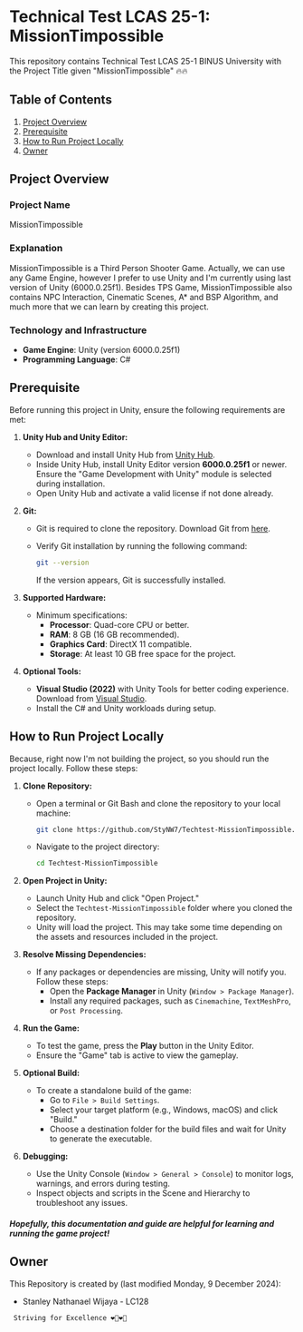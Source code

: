 # Technical Test LCAS 25-1: MissionTimpossible

This repository contains Technical Test LCAS 25-1 BINUS University with the Project Title given "MissionTimpossible" 🔥🔥

## Table of Contents
1. [Project Overview](https://github.com/StyNW7/Techtest-MissionTimpossible#Project-Overview)
2. [Prerequisite](https://github.com/StyNW7/Techtest-MissionTimpossible#Prerequisite)
3. [How to Run Project Locally](https://github.com/StyNW7/Techtest-MissionTimpossible#How-to-Run-Project-Locally)
4. [Owner](https://github.com/StyNW7/Techtest-MissionTimpossible#Owner)

## Project Overview

### Project Name
MissionTimpossible

### Explanation

MissionTimpossible is a Third Person Shooter Game. Actually, we can use any Game Engine, however I prefer to use Unity and I'm currently using last version of Unity (6000.0.25f1). Besides TPS Game, MissionTimpossible also contains NPC Interaction, Cinematic Scenes, A* and BSP Algorithm, and much more that we can learn by creating this project.

### Technology and Infrastructure

- **Game Engine**: Unity (version 6000.0.25f1)
- **Programming Language**: C#

## Prerequisite

Before running this project in Unity, ensure the following requirements are met:

1. **Unity Hub and Unity Editor:**
   - Download and install Unity Hub from [Unity Hub](https://unity.com/download).
   - Inside Unity Hub, install Unity Editor version **6000.0.25f1** or newer. Ensure the "Game Development with Unity" module is selected during installation.
   - Open Unity Hub and activate a valid license if not done already.

2. **Git:**
   - Git is required to clone the repository. Download Git from [here](https://git-scm.com/).
   - Verify Git installation by running the following command:

     ```bash
     git --version
     ```

     If the version appears, Git is successfully installed.

3. **Supported Hardware:**
   - Minimum specifications:
     - **Processor**: Quad-core CPU or better.
     - **RAM**: 8 GB (16 GB recommended).
     - **Graphics Card**: DirectX 11 compatible.
     - **Storage**: At least 10 GB free space for the project.

4. **Optional Tools:**
   - **Visual Studio (2022)** with Unity Tools for better coding experience. Download from [Visual Studio](https://visualstudio.microsoft.com/).
   - Install the C# and Unity workloads during setup.

## How to Run Project Locally

Because, right now I'm not building the project, so you should run the project locally. Follow these steps:

1. **Clone Repository:**
   - Open a terminal or Git Bash and clone the repository to your local machine:

     ```bash
     git clone https://github.com/StyNW7/Techtest-MissionTimpossible.git
     ```

   - Navigate to the project directory:

     ```bash
     cd Techtest-MissionTimpossible
     ```

2. **Open Project in Unity:**
   - Launch Unity Hub and click "Open Project."
   - Select the `Techtest-MissionTimpossible` folder where you cloned the repository.
   - Unity will load the project. This may take some time depending on the assets and resources included in the project.

3. **Resolve Missing Dependencies:**
   - If any packages or dependencies are missing, Unity will notify you. Follow these steps:
     - Open the **Package Manager** in Unity (`Window > Package Manager`).
     - Install any required packages, such as `Cinemachine`, `TextMeshPro`, or `Post Processing`.

4. **Run the Game:**
   - To test the game, press the **Play** button in the Unity Editor.
   - Ensure the "Game" tab is active to view the gameplay.

5. **Optional Build:**
   - To create a standalone build of the game:
     - Go to `File > Build Settings`.
     - Select your target platform (e.g., Windows, macOS) and click "Build."
     - Choose a destination folder for the build files and wait for Unity to generate the executable.

6. **Debugging:**
   - Use the Unity Console (`Window > General > Console`) to monitor logs, warnings, and errors during testing.
   - Inspect objects and scripts in the Scene and Hierarchy to troubleshoot any issues.

##### Hopefully, this documentation and guide are helpful for learning and running the game project!

<!-- Owner -->

## Owner

This Repository is created by (last modified Monday, 9 December 2024):
- Stanley Nathanael Wijaya - LC128

<code> Striving for Excellence ❤️‍🔥❤️‍🔥 </code>